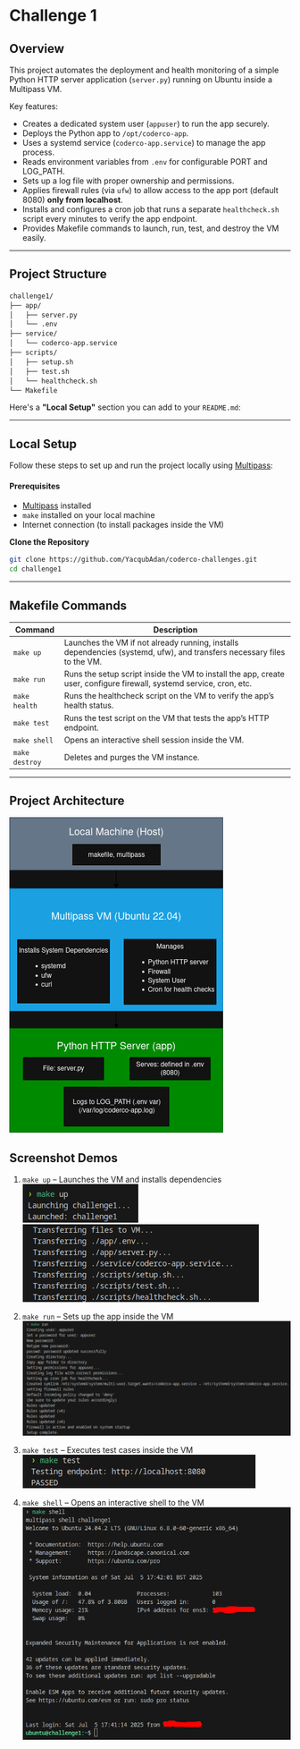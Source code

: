 # Challenge 1 

## Overview

This project automates the deployment and health monitoring of a simple Python HTTP server application (`server.py`) running on Ubuntu inside a Multipass VM.

Key features:

- Creates a dedicated system user (`appuser`) to run the app securely.
- Deploys the Python app to `/opt/coderco-app`.
- Uses a systemd service (`coderco-app.service`) to manage the app process.
- Reads environment variables from `.env` for configurable PORT and LOG_PATH.
- Sets up a log file with proper ownership and permissions.
- Applies firewall rules (via `ufw`) to allow access to the app port (default 8080) **only from localhost**.
- Installs and configures a cron job that runs a separate `healthcheck.sh` script every minutes to verify the app endpoint.
- Provides Makefile commands to launch, run, test, and destroy the VM easily.

---

## Project Structure


```sh
challenge1/
├── app/
│   ├── server.py
│   └── .env
├── service/
│   └── coderco-app.service
├── scripts/
│   ├── setup.sh
│   ├── test.sh
│   └── healthcheck.sh
└── Makefile
```


Here's a **"Local Setup"** section you can add to your `README.md`:

---

## Local Setup

Follow these steps to set up and run the project locally using [Multipass](https://multipass.run/):

#### Prerequisites

* [Multipass](https://multipass.run/) installed
* `make` installed on your local machine
* Internet connection (to install packages inside the VM)


**Clone the Repository**

   ```bash
   git clone https://github.com/YacqubAdan/coderco-challenges.git
   cd challenge1
   ```
---

## Makefile Commands
| Command      | Description                                                                                 |
|--------------|---------------------------------------------------------------------------------------------|
| `make up`    | Launches the VM if not already running, installs dependencies (systemd, ufw), and transfers necessary files to the VM. |
| `make run`   | Runs the setup script inside the VM to install the app, create user, configure firewall, systemd service, cron, etc.       |
| `make health`| Runs the healthcheck script on the VM to verify the app’s health status.                     |
| `make test`  | Runs the test script on the VM that tests the app’s HTTP endpoint.                          |
| `make shell` | Opens an interactive shell session inside the VM.                                          |
| `make destroy`| Deletes and purges the VM instance.                                                        |


---

## Project Architecture


![Architecture Diagram](./images/challenge1.jpg)




## Screenshot Demos



1. `make up` – Launches the VM and installs dependencies  
   ![make up](./images/demo1.png)  
   ![make up 2](./images/demo1-2.png)

2. `make run` – Sets up the app inside the VM  
   ![make run](./images/demo2.png)

3. `make test` – Executes test cases inside the VM  
   ![make test](./images/demo3.png)

4. `make shell` – Opens an interactive shell to the VM  
   ![make shell](./images/demo4.png)

